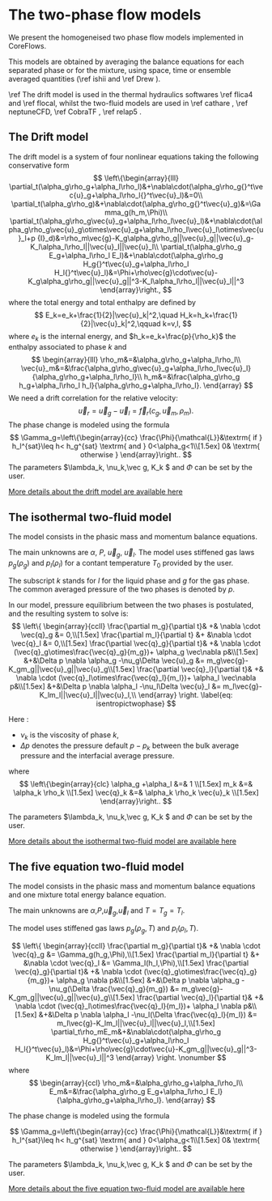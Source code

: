 The two-phase flow models
=========================

We present the homogeneised two phase flow models implemented in CoreFlows. 

This models are obtained by averaging the balance equations for each separated phase or for the mixture, using space, time or ensemble averaged quantities (\ref ishii and \ref Drew ). 

\ref The drift model is used in the thermal hydraulics softwares \ref flica4 and \ref flocal, whilst the two-fluid models are used in \ref cathare , \ref neptuneCFD, \ref CobraTF , \ref relap5 .


The Drift model
---------------

The drift model is a system of four nonlinear equations taking the following conservative form
$$
\left\{\begin{array}{lll}
         \partial_t(\alpha_g\rho_g+\alpha_l\rho_l)&+\nabla\cdot(\alpha_g\rho_g{}^t\vec{u}_g+\alpha_l\rho_l{}^t\vec{u}_l)&=0\\
         \partial_t(\alpha_g\rho_g)&+\nabla\cdot(\alpha_g\rho_g{}^t\vec{u}_g)&=\Gamma_g(h_m,\Phi)\\
         \partial_t(\alpha_g\rho_g\vec{u}_g+\alpha_l\rho_l\vec{u}_l)&+\nabla\cdot(\alpha_g\rho_g\vec{u}_g\otimes\vec{u}_g+\alpha_l\rho_l\vec{u}_l\otimes\vec{u}_l+p {I}_d)&=\rho_m\vec{g}-K_g\alpha_g\rho_g||\vec{u}_g||\vec{u}_g-K_l\alpha_l\rho_l||\vec{u}_l||\vec{u}_l\\
         \partial_t(\alpha_g\rho_g E_g+\alpha_l\rho_l E_l)&+\nabla\cdot(\alpha_g\rho_g H_g{}^t\vec{u}_g+\alpha_l\rho_l H_l{}^t\vec{u}_l)&=\Phi+\rho\vec{g}\cdot\vec{u}-K_g\alpha_g\rho_g||\vec{u}_g||^3-K_l\alpha_l\rho_l||\vec{u}_l||^3
        \end{array}\right.,
$$
where the total energy and total enthalpy are defined by
$$
E_k=e_k+\frac{1}{2}|\vec{u}_k|^2,\quad H_k=h_k+\frac{1}{2}|\vec{u}_k|^2,\qquad k=v,l,
$$
where $e_k$ is the internal energy, and $h_k=e_k+\frac{p}{\rho_k}$ the enthalpy associated to phase $k$ and
$$
\begin{array}{lll}
\rho_m&=&\alpha_g\rho_g+\alpha_l\rho_l\\
\vec{u}_m&=&\frac{\alpha_g\rho_g\vec{u}_g+\alpha_l\rho_l\vec{u}_l}{\alpha_g\rho_g+\alpha_l\rho_l}\\
h_m&=&\frac{\alpha_g\rho_g h_g+\alpha_l\rho_l h_l}{\alpha_g\rho_g+\alpha_l\rho_l}.
\end{array}
$$
We need a drift correlation for the relative velocity:
$$
\vec{u}_r=\vec{u}_g-\vec{u}_l=\vec{f}_r(c_g,\vec{u}_m,\rho_m).
$$
The phase change is modeled using the formula
$$
 \Gamma_g=\left\{\begin{array}{cc}
         \frac{\Phi}{\mathcal{L}}&\textrm{ if } h_l^{sat}\leq h< h_g^{sat} \textrm{ and } 0<\alpha_g<1\\[1.5ex]
         0& \textrm{ otherwise }
        \end{array}\right..
$$
The parameters $\lambda_k, \nu_k,\vec g, K_k $ and $\Phi$ can be set by the user.

[More details about the drift model are available here](TwoPhase/DriftModelPage.ipynb)

	
The isothermal two-fluid model
-----------------------------------------------

The model consists in the phasic mass and momentum balance equations.

The main unknowns are $\alpha$, $P$, $\vec{u}_g$, $\vec{u}_l$. The model uses stiffened gas laws $p_g(\rho_g)$ and  $p_l(\rho_l)$ for a contant temperature $T_0$ provided by the user.

The subscript $k$ stands for $l$ for the liquid phase and $g$ for the gas phase. The common
averaged pressure of the two phases is denoted by $p$. 

In our model, pressure equilibrium between the two phases is postulated, and the resulting system to solve is:
$$
\left\{
\begin{array}{ccll}
 \frac{\partial m_g}{\partial t}& +& \nabla \cdot \vec{q}_g &= 0,\\[1.5ex]
\frac{\partial m_l}{\partial t} &+ &\nabla \cdot \vec{q}_l &= 0,\\[1.5ex]
\frac{\partial \vec{q}_g}{\partial t}& +& \nabla \cdot (\vec{q}_g\otimes\frac{\vec{q}_g}{m_g})+ \alpha_g \vec\nabla p&\\[1.5ex] 
 &+&\Delta p \nabla \alpha_g -\nu_g\Delta \vec{u}_g &= m_g\vec{g}-K_gm_g||\vec{u}_g||\vec{u}_g\\[1.5ex]
\frac{\partial \vec{q}_l}{\partial t}& +& \nabla \cdot (\vec{q}_l\otimes\frac{\vec{q}_l}{m_l})+ \alpha_l \vec\nabla p&\\[1.5ex]
&+&\Delta p \nabla \alpha_l -\nu_l\Delta \vec{u}_l &= m_l\vec{g}-K_lm_l||\vec{u}_l||\vec{u}_l,\\
\end{array}
\right. \label{eq: isentropictwophase}
$$

Here :
- $\nu_k$ is the viscosity of phase $k$,
- $\Delta p$ denotes the pressure default $p-p_k$ between the bulk average pressure and the interfacial average pressure.

where 
$$ 
\left\{\begin{array}{clc}
	\alpha_g +\alpha_l &=& 1 \\[1.5ex]
	m_k &=& \alpha_k \rho_k \\[1.5ex]
	\vec{q}_k &=& \alpha_k \rho_k \vec{u}_k \\[1.5ex]
        	\end{array}\right..
$$

The parameters $\lambda_k, \nu_k,\vec g, K_k $ and $\Phi$ can be set by the user.

[More details about the isothermal two-fluid model are available here](IsothermalPage.ipynb)


The five equation two-fluid model
-----------------------------------------------


The model consists in the phasic mass and momentum balance equations and one mixture total energy balance equation. 

The main unknowns are $\alpha$,$P$,$\vec{u}_g$,$\vec{u}_l$ and $T=T_g=T_l$. 

The model uses stiffened gas laws $p_g(\rho_g,T)$ and  $p_l(\rho_l,T)$.

$$
\left\{
\begin{array}{ccll}
 \frac{\partial m_g}{\partial t}& +& \nabla \cdot \vec{q}_g &= \Gamma_g(h_g,\Phi),\\[1.5ex]
\frac{\partial m_l}{\partial t} &+ &\nabla \cdot \vec{q}_l &= \Gamma_l(h_l,\Phi),\\[1.5ex]
\frac{\partial \vec{q}_g}{\partial t}& +& \nabla \cdot (\vec{q}_g\otimes\frac{\vec{q}_g}{m_g})+ \alpha_g \nabla p&\\[1.5ex] 
 &+&\Delta p \nabla \alpha_g -\nu_g(\Delta \frac{\vec{q}_g}{m_g}) &= m_g\vec{g}-K_gm_g||\vec{u}_g||\vec{u}_g\\[1.5ex]
\frac{\partial \vec{q}_l}{\partial t}& +& \nabla \cdot (\vec{q}_l\otimes\frac{\vec{q}_l}{m_l})+ \alpha_l \nabla p&\\[1.5ex]
&+&\Delta p \nabla \alpha_l -\nu_l(\Delta \frac{\vec{q}_l}{m_l}) &= m_l\vec{g}-K_lm_l||\vec{u}_l||\vec{u}_l,\\[1.5ex]
\partial_t\rho_mE_m&+&\nabla\cdot(\alpha_g\rho_g H_g{}^t\vec{u}_g+\alpha_l\rho_l H_l{}^t\vec{u}_l)&=\Phi+\rho\vec{g}\cdot\vec{u}-K_gm_g||\vec{u}_g||^3-K_lm_l||\vec{u}_l||^3
\end{array}
\right. \nonumber
$$
where
$$
\begin{array}{ccl}
\rho_m&=&\alpha_g\rho_g+\alpha_l\rho_l\\
 E_m&=&\frac{\alpha_g\rho_g E_g+\alpha_l\rho_l E_l}{\alpha_g\rho_g+\alpha_l\rho_l}.
\end{array}
$$

The phase change is modeled using the formula

$$
\Gamma_g=\left\{\begin{array}{cc}
         \frac{\Phi}{\mathcal{L}}&\textrm{ if } h_l^{sat}\leq h< h_g^{sat} \textrm{ and } 0<\alpha_g<1\\[1.5ex]
         0& \textrm{ otherwise }
        \end{array}\right..
$$

The parameters $\lambda_k, \nu_k,\vec g, K_k $ and $\Phi$ can be set by the user.

[More details about the five equation two-fluid model are available here](TwoPhase/FiveEqPage.ipynb)


